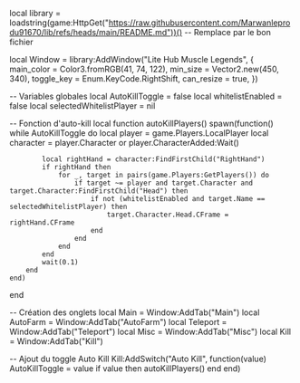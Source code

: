 local library = loadstring(game:HttpGet("https://raw.githubusercontent.com/Marwanleprodu91670/lib/refs/heads/main/README.md"))() -- Remplace par le bon fichier

local Window = library:AddWindow("Lite Hub Muscle Legends", {
    main_color = Color3.fromRGB(41, 74, 122),
    min_size = Vector2.new(450, 340),
    toggle_key = Enum.KeyCode.RightShift,
    can_resize = true,
})

-- Variables globales
local AutoKillToggle = false
local whitelistEnabled = false
local selectedWhitelistPlayer = nil

-- Fonction d'auto-kill
local function autoKillPlayers()
    spawn(function()
        while AutoKillToggle do
            local player = game.Players.LocalPlayer
            local character = player.Character or player.CharacterAdded:Wait()

            local rightHand = character:FindFirstChild("RightHand")
            if rightHand then
                for _, target in pairs(game.Players:GetPlayers()) do
                    if target ~= player and target.Character and target.Character:FindFirstChild("Head") then
                        if not (whitelistEnabled and target.Name == selectedWhitelistPlayer) then
                            target.Character.Head.CFrame = rightHand.CFrame
                        end
                    end
                end
            end
            wait(0.1)
        end
    end)
end

-- Création des onglets
local Main = Window:AddTab("Main")
local AutoFarm = Window:AddTab("AutoFarm")
local Teleport = Window:AddTab("Teleport")
local Misc = Window:AddTab("Misc")
local Kill = Window:AddTab("Kill")

-- Ajout du toggle Auto Kill
Kill:AddSwitch("Auto Kill", function(value)
    AutoKillToggle = value
    if value then
        autoKillPlayers()
    end
end)
